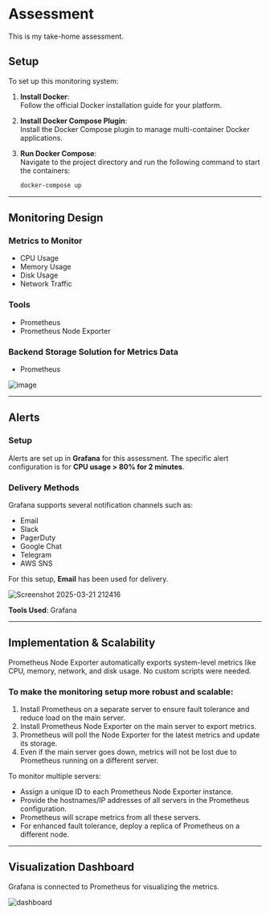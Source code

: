 # Assessment

This is my take-home assessment.
## Setup

To set up this monitoring system:

1. **Install Docker**:  
   Follow the official Docker installation guide for your platform.

2. **Install Docker Compose Plugin**:  
   Install the Docker Compose plugin to manage multi-container Docker applications.

3. **Run Docker Compose**:  
   Navigate to the project directory and run the following command to start the containers:
   ```bash
   docker-compose up

---

## Monitoring Design

### Metrics to Monitor
- CPU Usage
- Memory Usage
- Disk Usage
- Network Traffic

### Tools
- Prometheus
- Prometheus Node Exporter

### Backend Storage Solution for Metrics Data
- Prometheus

![image](https://github.com/user-attachments/assets/b79508c2-4b34-4878-9ea6-9adaa31c759c)

---

## Alerts

### Setup
Alerts are set up in **Grafana** for this assessment. The specific alert configuration is for **CPU usage > 80% for 2 minutes**.

### Delivery Methods
Grafana supports several notification channels such as:
- Email
- Slack
- PagerDuty
- Google Chat
- Telegram
- AWS SNS

For this setup, **Email** has been used for delivery.

![Screenshot 2025-03-21 212416](https://github.com/user-attachments/assets/321f1465-05d0-4869-8bcc-5f9207945d10)

**Tools Used**: Grafana

---

## Implementation & Scalability

Prometheus Node Exporter automatically exports system-level metrics like CPU, memory, network, and disk usage. No custom scripts were needed.

### To make the monitoring setup more robust and scalable:
1. Install Prometheus on a separate server to ensure fault tolerance and reduce load on the main server.
2. Install Prometheus Node Exporter on the main server to export metrics.
3. Prometheus will poll the Node Exporter for the latest metrics and update its storage.
4. Even if the main server goes down, metrics will not be lost due to Prometheus running on a different server.

To monitor multiple servers:
- Assign a unique ID to each Prometheus Node Exporter instance.
- Provide the hostnames/IP addresses of all servers in the Prometheus configuration.
- Prometheus will scrape metrics from all these servers.
- For enhanced fault tolerance, deploy a replica of Prometheus on a different node.

---

## Visualization Dashboard

Grafana is connected to Prometheus for visualizing the metrics.

![dashboard](https://github.com/user-attachments/assets/ed5d055b-4085-429d-baaa-84b4043a19e2)

